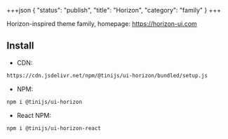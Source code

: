 +++json
{
  "status": "publish",
  "title": "Horizon",
  "category": "family"
}
+++

Horizon-inspired theme family, homepage: <https://horizon-ui.com>

## Install

- CDN:

```txt
https://cdn.jsdelivr.net/npm/@tinijs/ui-horizon/bundled/setup.js
```

- NPM:

```bash
npm i @tinijs/ui-horizon
```

- React NPM:

```bash
npm i @tinijs/ui-horizon-react
```
